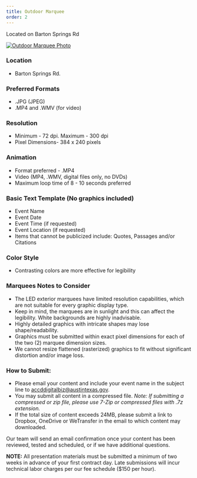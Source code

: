 ```yaml
---
title: Outdoor Marquee
order: 2
---
```


Located on Barton Springs Rd

[![Outdoor Marquee Photo](../assets/images/photos/PEC_Marquee.jpg)](../assets/images/photos/PEC_Marquee.jpg)

### Location

- Barton Springs Rd.

### Preferred Formats

- .JPG (JPEG)
- .MP4 and .WMV (for video)

### Resolution

- Minimum - 72 dpi. Maximum - 300 dpi
- Pixel Dimensions- 384 x 240 pixels

### Animation

- Format preferred - .MP4
- Video (MP4, .WMV, digital files only, no DVDs)
- Maximum loop time of 8 - 10 seconds preferred

### Basic Text Template (No graphics included)

- Event Name
- Event Date
- Event Time (if requested)
- Event Location (if requested)
- Items that cannot be publicized include: Quotes, Passages and/or Citations

### Color Style

- Contrasting colors are more effective for legibility

### Marquees Notes to Consider

- The LED exterior marquees have limited resolution capabilities, which are not suitable for every graphic display type.
- Keep in mind, the marquees are in sunlight and this can affect the legibility. White backgrounds are highly inadvisable.
- Highly detailed graphics with intricate shapes may lose shape/readability.
- Graphics must be submitted within exact pixel dimensions for each of the two (2) marquee dimension sizes.
- We cannot resize flattened (rasterized) graphics to fit without significant distortion and/or image loss.

### How to Submit:

- Please email your content and include your event name in the subject line to [accddigitalbiz@austintexas.gov](mailto:accddigitalbiz@austintexas.gov).
- You may submit all content in a compressed file. *Note: If submitting a compressed or zip file, please use 7-Zip or compressed files with .7z extension.*
- If the total size of content exceeds 24MB, please submit a link to Dropbox, OneDrive or WeTransfer in the email to which content may downloaded.

Our team will send an email confirmation once your content has been reviewed, tested and scheduled, or if we have additional questions.

**NOTE:** All presentation materials must be submitted a minimum of two weeks in advance of your first contract day. Late submissions will incur technical labor charges per our fee schedule ($150 per hour).
